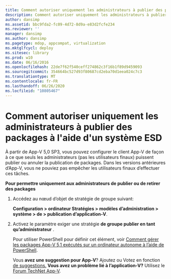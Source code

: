 ```yaml
---
title: Comment autoriser uniquement les administrateurs à publier des packages à l'aide d'un système ESD
description: Comment autoriser uniquement les administrateurs à publier des packages à l'aide d'un système ESD
author: dansimp
ms.assetid: bbc9fda2-fc09-4d72-8d9a-e83d2fcfe234
ms.reviewer: ''
manager: dansimp
ms.author: dansimp
ms.pagetype: mdop, appcompat, virtualization
ms.mktglfcycl: deploy
ms.sitesec: library
ms.prod: w10
ms.date: 06/16/2016
ms.openlocfilehash: 22de7f62f540ceff274862c3f16b1f89d9459093
ms.sourcegitcommit: 354664bc527d93f80687cd2eba70d1eea024c7c3
ms.translationtype: MT
ms.contentlocale: fr-FR
ms.lasthandoff: 06/26/2020
ms.locfileid: "10805467"
---
```

# Comment autoriser uniquement les administrateurs à publier des packages à l'aide d'un système ESD


À partir de App-V 5,0 SP3, vous pouvez configurer le client App-V de façon à ce que seuls les administrateurs (pas les utilisateurs finaux) puissent publier ou annuler la publication de packages. Dans les versions antérieures d’App-V, vous ne pouviez pas empêcher les utilisateurs finaux d’effectuer ces tâches.

**Pour permettre uniquement aux administrateurs de publier ou de retirer des packages**

1.  Accédez au nœud d’objet de stratégie de groupe suivant:

    **Configuration &gt; ordinateur Stratégies &gt; modèles d’administration &gt; système &gt; de &gt; publication d’application-V**.

2.  Activez le paramètre exiger une stratégie **de groupe publier en tant qu’administrateur** .

    Pour utiliser PowerShell pour définir cet élément, voir [Comment gérer les packages App-V 5,1 exécutés sur un ordinateur autonome à l’aide de PowerShell](how-to-manage-app-v-51-packages-running-on-a-stand-alone-computer-by-using-powershell.md#bkmk-admins-pub-pkgs).

    Vous **avez une suggestion pour App-V**? Ajoutez ou Votez en fonction [de suggestions.](http://appv.uservoice.com/forums/280448-microsoft-application-virtualization) **Vous avez un problème lié à l’application-V?** Utilisez le [Forum TechNet App-V](https://social.technet.microsoft.com/Forums/home?forum=mdopappv).

 

 





